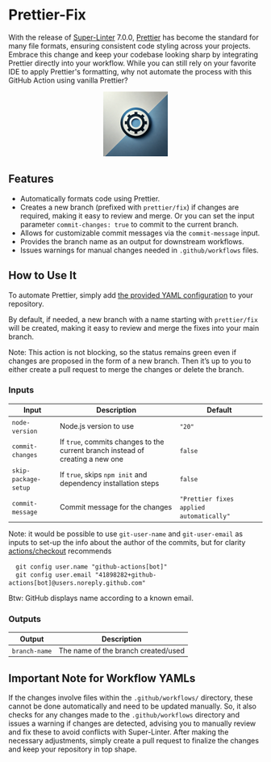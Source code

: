 # Prettier-Fix

With the release of [Super-Linter](https://github.com/super-linter/super-linter) 7.0.0, [Prettier](https://prettier.io/) has become the standard for many file formats, ensuring consistent code styling across your projects. Embrace this change and keep your codebase looking sharp by integrating Prettier directly into your workflow. While you can still rely on your favorite IDE to apply Prettier's formatting, why not automate the process with this GitHub Action using vanilla Prettier?

<p align="center">
  <img src=".github/images/social-preview.png" width="128" alt="accessibility text">
</p>

## Features

- Automatically formats code using Prettier.
- Creates a new branch (prefixed with `prettier/fix`) if changes are required, making it easy to review and merge. Or you can set the input parameter `commit-changes: true` to commit to the current branch.
- Allows for customizable commit messages via the `commit-message` input.
- Provides the branch name as an output for downstream workflows.
- Issues warnings for manual changes needed in `.github/workflows` files.

## How to Use It

To automate Prettier, simply add [the provided YAML configuration](.github/workflows/prettier-fix.yml) to your repository.

By default, if needed, a new branch with a name starting with `prettier/fix` will be created, making it easy to review and merge the fixes into your main branch.

Note: This action is not blocking, so the status remains green even if changes are proposed in the form of a new branch. Then it’s up to you to either create a pull request to merge the changes or delete the branch.

### Inputs

| Input                | Description                                                                    | Default                                  |
| -------------------- | ------------------------------------------------------------------------------ | ---------------------------------------- |
| `node-version`       | Node.js version to use                                                         | `"20"`                                   |
| `commit-changes`     | If `true`, commits changes to the current branch instead of creating a new one | `false`                                  |
| `skip-package-setup` | If `true`, skips `npm init` and dependency installation steps                  | `false`                                  |
| `commit-message`     | Commit message for the changes                                                 | `"Prettier fixes applied automatically"` |

Note: it would be possible to use `git-user-name` and `git-user-email` as inputs to set-up the info about the author of the commits, but for clarity [actions/checkout](https://github.com/actions/checkout?tab=readme-ov-file#push-a-commit-using-the-built-in-token) recommends

```
  git config user.name "github-actions[bot]"
  git config user.email "41898282+github-actions[bot]@users.noreply.github.com"
```

Btw: GitHub displays name according to a known email.

### Outputs

| Output        | Description                         |
| ------------- | ----------------------------------- |
| `branch-name` | The name of the branch created/used |

## Important Note for Workflow YAMLs

If the changes involve files within the `.github/workflows/` directory, these cannot be done automatically and need to be updated manually.
So, it also checks for any changes made to the `.github/workflows` directory and issues a warning if changes are detected, advising you to manually review and fix these to avoid conflicts with Super-Linter.
After making the necessary adjustments, simply create a pull request to finalize the changes and keep your repository in top shape.
